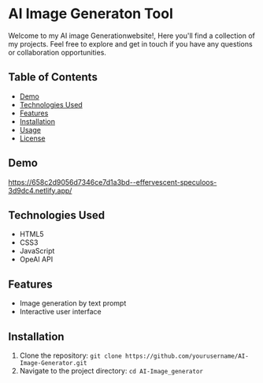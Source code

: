# AI Image Generaton Tool

Welcome to my AI image Generationwebsite!, Here you'll find a collection of my projects. Feel free to explore and get in touch if you have any questions or collaboration opportunities.

## Table of Contents
- [Demo](#demo)
- [Technologies Used](#technologies-used)
- [Features](#features)
- [Installation](#installation)
- [Usage](#usage)
- [License](#license)

## Demo
https://658c2d9056d7346ce7d1a3bd--effervescent-speculoos-3d9dc4.netlify.app/

## Technologies Used
- HTML5
- CSS3
- JavaScript
- OpeAI API

## Features
- Image generation by text prompt
- Interactive user interface

## Installation
1. Clone the repository: `git clone https://github.com/yourusername/AI-Image-Generator.git`
2. Navigate to the project directory: `cd AI-Image_generator`

